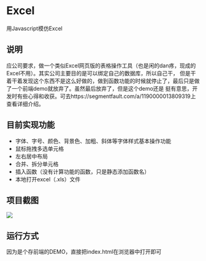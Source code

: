 # Excel
用Javascript模仿Excel

## 说明
应公司要求，做一个类似Excel网页版的表格操作工具（也是闲的dan疼，现成的Excel不用）。其实公司主要目的是可以绑定自己的数据库，所以自己干，
但是干着干着发现这个东西不是这么好做的，做到函数功能的时候就停止了，最后只是做了一个前端demo就放弃了。虽然最后放弃了，但是这个demo还是
挺有意思，开发时有些心得和收获。可去https://segmentfault.com/a/1190000013809319上查看详细介绍。


## 目前实现功能

* 字体、字号、颜色、背景色、加粗、斜体等字体样式基本操作功能
* 鼠标拖拽多选单元格
* 左右居中布局
* 合并、拆分单元格
* 插入函数（没有计算功能的函数，只是静态添加函数名）
* 本地打开excel（.xls）文件



## 项目截图
![](https://github.com/zhuqitao/Excel/raw/master/static/img/img1.png)
## 运行方式
因为是个存前端的DEMO，直接把index.html在浏览器中打开即可
